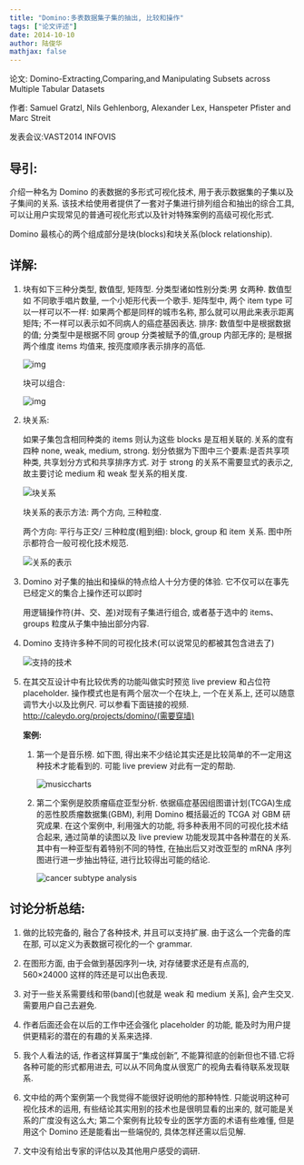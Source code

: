 ```yaml
---
title: "Domino:多表数据集子集的抽出, 比较和操作"
tags: ["论文评述"]
date: 2014-10-10
author: 陆俊华
mathjax: false
---
```


论文: Domino-Extracting,Comparing,and Manipulating Subsets across Multiple Tabular Datasets

作者: Samuel Gratzl, Nils Gehlenborg, Alexander Lex, Hanspeter Pfister and Marc Streit

发表会议:VAST2014 INFOVIS

## 导引:

介绍一种名为 Domino 的表数据的多形式可视化技术, 用于表示数据集的子集以及子集间的关系. 该技术给使用者提供了一套对子集进行排列组合和抽出的综合工具, 可以让用户实现常见的普通可视化形式以及针对特殊案例的高级可视化形式.

Domino 最核心的两个组成部分是块(blocks)和块关系(block relationship).

## 详解:

1. 块有如下三种分类型, 数值型, 矩阵型. 分类型诸如性别分类:男 女两种. 数值型如 不同歌手唱片数量, 一个小矩形代表一个歌手. 矩阵型中, 两个 item type 可以一样可以不一样: 如果两个都是同样的城市名称, 那么就可以用此来表示距离矩阵; 不一样可以表示如不同病人的癌症基因表达. 排序: 数值型中是根据数据的值; 分类型中是根据不同 group 分类被赋予的值,group 内部无序的; 是根据两个维度 items 均值来, 按亮度顺序表示排序的高低.

    ![img](http://www.cad.zju.edu.cn/home/vagblog/wp-content/uploads/2014/10/fig2.png)

    块可以组合:

    ![img](http://www.cad.zju.edu.cn/home/vagblog/wp-content/uploads/2014/10/fig4.png)

2. 块关系:

    如果子集包含相同种类的 items 则认为这些 blocks 是互相关联的.关系的度有四种 none, weak, medium, strong. 划分依据为下图中三个要素:是否共享项种类, 共享划分方式和共享排序方式. 对于 strong 的关系不需要显式的表示之, 故主要讨论 medium 和 weak 型关系的相关度.

    ![块关系](http://www.cad.zju.edu.cn/home/vagblog/wp-content/uploads/2014/10/%E5%9B%BE%E7%89%871.png)

    块关系的表示方法: 两个方向, 三种粒度.

    两个方向: 平行与正交/ 三种粒度(粗到细): block, group 和 item 关系. 图中所示都符合一般可视化技术规范.

    ![关系的表示](http://www.cad.zju.edu.cn/home/vagblog/wp-content/uploads/2014/10/fig5.png)

3. Domino 对子集的抽出和操纵的特点给人十分方便的体验. 它不仅可以在事先已经定义的集合上操作还可以即时

    用逻辑操作符(并、交、差)对现有子集进行组合, 或者基于选中的 items、groups 粒度从子集中抽出部分内容.

4. Domino 支持许多种不同的可视化技术(可以说常见的都被其包含进去了)

    ![支持的技术](http://www.cad.zju.edu.cn/home/vagblog/wp-content/uploads/2014/10/%E5%9B%BE%E7%89%872.png)

5. 在其交互设计中有比较优秀的功能叫做实时预览 live preview 和占位符 placeholder. 操作模式也是有两个层次一个在块上, 一个在关系上, 还可以随意调节大小以及比例尺. 可以参看下面链接的视频. http://caleydo.org/projects/domino/(需要穿墙)

    **案例:**

    1. 第一个是音乐榜. 如下图, 得出来不少结论其实还是比较简单的不一定用这种技术才能看到的. 可能 live preview 对此有一定的帮助.

        ![musiccharts](http://www.cad.zju.edu.cn/home/vagblog/wp-content/uploads/2014/10/musiccharts.png)

    2. 第二个案例是胶质瘤癌症亚型分析. 依据癌症基因组图谱计划(TCGA)生成的恶性胶质瘤数据集(GBM), 利用 Domino 概括最近的 TCGA 对 GBM 研究成果. 在这个案例中, 利用强大的功能, 将多种表用不同的可视化技术结合起来, 通过简单的读图以及 live preview 功能发现其中各种潜在的关系. 其中有一种亚型有着特别不同的特性, 在抽出后又对改亚型的 mRNA 序列图进行进一步抽出特征, 进行比较得出可能的结论.

        ![cancer subtype analysis](http://www.cad.zju.edu.cn/home/vagblog/wp-content/uploads/2014/10/cancer-subtype-analysis.png)

## 讨论分析总结:

1. 做的比较完备的, 融合了各种技术, 并且可以支持扩展. 由于这么一个完备的库在那, 可以定义为表数据可视化的一个 grammar.

2. 在图形方面, 由于会做到基因序列一块, 对存储要求还是有点高的, 560×24000 这样的阵还是可以出色表现.

3. 对于一些关系需要线和带(band)[也就是 weak 和 medium 关系], 会产生交叉. 需要用户自己去避免.

4. 作者后面还会在以后的工作中还会强化 placeholder 的功能, 能及时为用户提供更精彩的潜在的有趣的关系来选择.

5. 我个人看法的话, 作者这样算属于“集成创新”, 不能算彻底的创新但也不错.它将各种可能的形式都用进去, 可以从不同角度从很宽广的视角去看待联系发现联系.

6. 文中给的两个案例第一个我觉得不能很好说明他的那种特性. 只能说明这种可视化技术的运用, 有些结论其实用别的技术也是很明显看的出来的, 就可能是关系的广度没有这么大; 第二个案例有比较专业的医学方面的术语有些难懂, 但是用这个 Domino 还是能看出一些端倪的, 具体怎样还需以后见解.

7. 文中没有给出专家的评估以及其他用户感受的调研.

